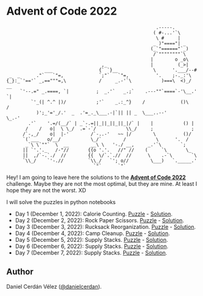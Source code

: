 # Advent of Code 2022
```
                                                       .-----.
                                                      ( #-...'`\
                                                       \ #     |
                                                      _ )"===="| _
                                                     (_`"======"`_)
                                                      /`""""""""`\
                                                     |        o _o\
                                   ,_                |         (_>|
              ___                 {` `}__             \      '.___/--#
 _  _      ."`   `"=,             `;"`   `"=,          '.    ;-._:'\
{_}:_`'=='` _,=="""=,\            /     _.-'`\           )===\  <)_/  __
     `'--.=" _.====, `|          ;  _.'`   _.;`    .---""`====`-'\__.'  `|
         `'_(| ^.^ |)/           ;'`    _.:_^}    /             ()\     /
           )';_'='_/.'  _  .'=_._\___.-|`|| || _  \___..--'        \_.-'
        .'`    '.=/(__/` | _`-.=||_||_||_||_|/` |    |           () |
       /    /   o|  \ \_/  .=`-`/           \\_/     ;              ;
      /`-,_/    o|  |-'        /`-..-'   ~~ |/        \          ()/
      `(`___   o/__/           \_/`        /           \      '.  /
       _`\ \`""`  \  __        __\ \   '-./ __,     _.'`\       `;
      || `'.'._   /-"//       {{o '.'.   //" //    (     `\       \_
      ||  ,/`-.`./  //        {{  \/`.`.//  //      \    .-`\       `\
      `\\_/    `'-.//         `\\_/   `'; o//        \___)   `._____.'
                                `"`      `"`
```
Hey! I am going to leave here the solutions to the [**Advent of Code 2022**](https://adventofcode.com/) challenge. Maybe they are not the most optimal, but they are mine. At least I hope they are not the worst. XD

I will solve the puzzles in python notebooks 

- Day 1 (December 1, 2022): Calorie Counting. [Puzzle](https://adventofcode.com/2022/day/1) - [Solution](notebooks/01_calorie_counting.ipynb).
- Day 2 (December 2, 2022): Rock Paper Scissors. [Puzzle](https://adventofcode.com/2022/day/2) - [Solution](notebooks/02_rock_paper_scissors.ipynb).
- Day 3 (December 3, 2022): Rucksack Reorganization. [Puzzle](https://adventofcode.com/2022/day/3) - [Solution](notebooks/03_rucksack_reorganization.ipynb).
- Day 4 (December 4, 2022): Camp Cleanup. [Puzzle](https://adventofcode.com/2022/day/4) - [Solution](notebooks/04_camp_cleanup.ipynb).
- Day 5 (December 5, 2022): Supply Stacks. [Puzzle](https://adventofcode.com/2022/day/5) - [Solution](notebooks/05_supply_stacks.ipynb).
- Day 6 (December 6, 2022): Supply Stacks. [Puzzle](https://adventofcode.com/2022/day/6) - [Solution](notebooks/06_tuning_trouble.ipynb).
- Day 7 (December 7, 2022): Supply Stacks. [Puzzle](https://adventofcode.com/2022/day/7) - [Solution](notebooks/07_no_space_left_on_device.ipynb).



## Author

Daniel Cerdán Vélez ([@danielcerdan](https://es.linkedin.com/in/danielcerdan)).


